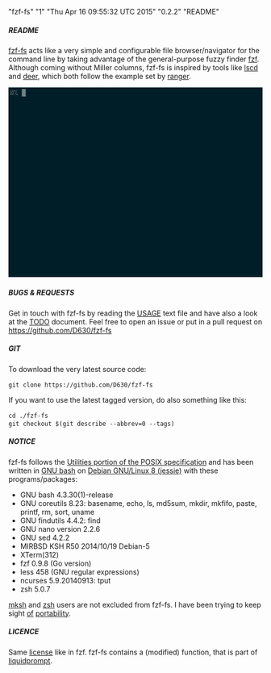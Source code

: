 "fzf-fs" "1" "Thu Apr 16 09:55:32 UTC 2015" "0.2.2" "README"

##### README

[fzf-fs](https://github.com/D630/fzf-fs) acts like a very simple and configurable file browser/navigator for the command line by taking advantage of the general-purpose fuzzy finder [fzf](https://github.com/junegunn/fzf). Although coming without Miller columns, fzf-fs is inspired by tools like [lscd](https://github.com/hut/lscd) and [deer](https://github.com/vifon/deer), which both follow the example set by [ranger](https://github.com/hut/ranger).

![](https://raw.githubusercontent.com/D630/fzf-fs/master/doc/screenshot_0.2.2.gif)

##### BUGS & REQUESTS

Get in touch with fzf-fs by reading the [USAGE](../master/doc/USAGE.md) text file and have also a look at the [TODO](../master/doc/TODO.md) document. Feel free to open an issue or put in a pull request on https://github.com/D630/fzf-fs

##### GIT

To download the very latest source code:

```
git clone https://github.com/D630/fzf-fs
```

If you want to use the latest tagged version, do also something like this:

```
cd ./fzf-fs
git checkout $(git describe --abbrev=0 --tags)
```

##### NOTICE

fzf-fs follows the [Utilities portion of the POSIX specification](http://pubs.opengroup.org/stage7tc1/utilities/V3_chap04.html#tag_20) and has been written in [GNU bash](http://www.gnu.org/software/bash/) on [Debian GNU/Linux 8 (jessie)](https://www.debian.org) with these programs/packages:

- GNU bash 4.3.30(1)-release
- GNU coreutils 8.23: basename, echo, ls, md5sum, mkdir, mkfifo, paste, printf, rm, sort, uname
- GNU findutils 4.4.2: find
- GNU nano version 2.2.6
- GNU sed 4.2.2
- MIRBSD KSH R50 2014/10/19 Debian-5
- XTerm(312)
- fzf 0.9.8 (Go version)
- less 458 (GNU regular expressions)
- ncurses 5.9.20140913: tput
- zsh 5.0.7

[mksh](https://www.mirbsd.org/mksh.htm) and [zsh](http://www.zsh.org/) users are not excluded from fzf-fs. I have been trying to keep sight [of](https://github.com/D630/fzf-fs/issues/3) [portability](https://github.com/D630/fzf-fs/issues/4).

##### LICENCE

Same [license](https://github.com/junegunn/fzf#license) like in fzf. fzf-fs contains a (modified) function, that is part of [liquidprompt](https://github.com/nojhan/liquidprompt/blob/master/liquidprompt).
